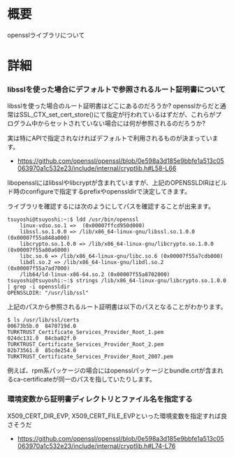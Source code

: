 # 概要
opensslライブラリについて

# 詳細

### libsslを使った場合にデフォルトで参照されるルート証明書について
libsslを使った場合のルート証明書はどこにあるのだろうか?
opensslからだと通常はSSL_CTX_set_cert_store()にて指定が行われているはずだが、これらがプログラム中からセットされていない場合には何が参照されるのだろうか?

実は特にAPIで指定されなければデフォルトで利用されるものが決まっています。
- https://github.com/openssl/openssl/blob/0e598a3d185e9bbfe1a513c05063970a1c532e23/include/internal/cryptlib.h#L58-L66

libopensslにはlibsslやlibcryptが含まれていますが、上記のOPENSSLDIRはビルド時のconfigureで指定するprefixやopenssldirで決定してきます。

ライブラリを確認するには次のようにしてパスを確認することが出来ます。
```
tsuyoshi@tsuyoshi:~:$ ldd /usr/bin/openssl
	linux-vdso.so.1 =>  (0x00007ffcd950d000)
	libssl.so.1.0.0 => /lib/x86_64-linux-gnu/libssl.so.1.0.0 (0x00007f55a848a000)
	libcrypto.so.1.0.0 => /lib/x86_64-linux-gnu/libcrypto.so.1.0.0 (0x00007f55a80a6000)
	libc.so.6 => /lib/x86_64-linux-gnu/libc.so.6 (0x00007f55a7cdb000)
	libdl.so.2 => /lib/x86_64-linux-gnu/libdl.so.2 (0x00007f55a7ad7000)
	/lib64/ld-linux-x86-64.so.2 (0x00007f55a8702000)
tsuyoshi@tsuyoshi:~:$ strings /lib/x86_64-linux-gnu/libcrypto.so.1.0.0  | grep -i openssldir
OPENSSLDIR: "/usr/lib/ssl"
```

上記のパスから参照されるルート証明書は以下のパスとなることがわかります。
```
$ ls /usr/lib/ssl/certs
00673b5b.0  8470719d.0								TURKTRUST_Certificate_Services_Provider_Root_1.pem
024dc131.0  84cba82f.0								TURKTRUST_Certificate_Services_Provider_Root_2.pem
02b73561.0  85cde254.0								TURKTRUST_Certificate_Services_Provider_Root_2007.pem
```

例えば、rpm系パッケージの場合にはopensslパッケージとbundle.crtが含まれるca-certificateが同一のパスを指していたりします。

### 環境変数から証明書ディレクトリとファイル名を指定する
X509_CERT_DIR_EVP, X509_CERT_FILE_EVPといった環境変数を指定すれば良さそうだ
- https://github.com/openssl/openssl/blob/0e598a3d185e9bbfe1a513c05063970a1c532e23/include/internal/cryptlib.h#L74-L76
